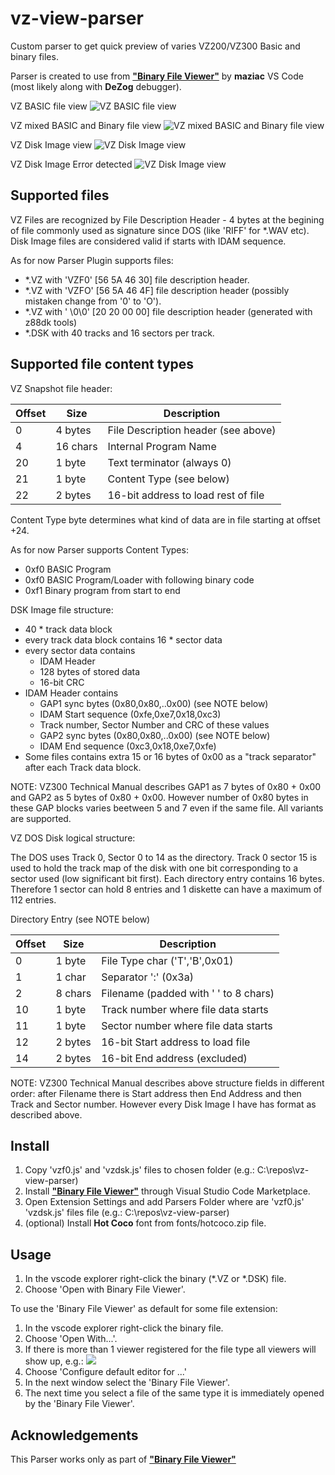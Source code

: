 # vz-view-parser

Custom parser to get quick preview of varies VZ200/VZ300 Basic and binary files.

Parser is created to use from [**"Binary File Viewer"**](https://github.com/maziac/binary-file-viewer) by **maziac** VS Code (most likely along with **DeZog** debugger).

VZ BASIC file view
![VZ BASIC file view](docs/vz-preview-1.png)

VZ mixed BASIC and Binary file view
![VZ mixed BASIC and Binary file view](docs/vz-preview-2.png)

VZ Disk Image view
![VZ Disk Image view](docs/vz-preview-3.png)

VZ Disk Image Error detected
![VZ Disk Image view](docs/vz-preview-4.png)

## Supported files

VZ Files are recognized by File Description Header - 4 bytes at the begining of file commonly used as signature since DOS (like 'RIFF' for *.WAV etc). Disk Image files are considered valid 
if starts with IDAM sequence.

As for now Parser Plugin supports files:
- *.VZ with 'VZF0' [56 5A 46 30] file description header.
- *.VZ with 'VZFO' [56 5A 46 4F] file description header (possibly mistaken change from '0' to 'O').
- *.VZ with '  \0\0' [20 20 00 00] file description header (generated with z88dk tools)
- *.DSK with 40 tracks and 16 sectors per track.

## Supported file content types

VZ Snapshot file header:

| Offset  | Size     | Description                         |
|---------|----------|-------------------------------------|
|  0      | 4 bytes  | File Description header (see above) |
|  4      | 16 chars | Internal Program Name               |
|  20     | 1 byte   | Text terminator (always 0)          |
|  21     | 1 byte   | Content Type (see below)            |
|  22     | 2 bytes  | 16-bit address to load rest of file |

Content Type byte determines what kind of data are in file starting at offset +24.

As for now Parser supports Content Types:
- 0xf0 BASIC Program 
- 0xf0 BASIC Program/Loader with following binary code 
- 0xf1 Binary program from start to end

DSK Image file structure:
 - 40 * track data block
 - every track data block contains 16 * sector data
 - every sector data contains 
	- IDAM Header
	- 128 bytes of stored data 
	- 16-bit CRC
 - IDAM Header contains
	- GAP1 sync bytes (0x80,0x80,..0x00) (see NOTE below)
	- IDAM Start sequence (0xfe,0xe7,0x18,0xc3)
	- Track number, Sector Number and CRC of these values
	- GAP2 sync bytes (0x80,0x80,..0x00) (see NOTE below)
	- IDAM End sequence (0xc3,0x18,0xe7,0xfe)
 - Some files contains extra 15 or 16 bytes of 0x00 as a "track separator" after each Track data block.

NOTE: VZ300 Technical Manual describes GAP1 as 7 bytes of 0x80 + 0x00 and GAP2 as 5 bytes of 0x80 + 0x00. However number of 0x80 bytes in these GAP blocks varies beetween 5 and 7 even if the same file. All variants are supported.

VZ DOS Disk logical structure:

The DOS uses Track 0, Sector 0 to 14 as the directory. Track 0 sector 15 is used to hold the track map of the disk with one bit corresponding to a sector used (low significant bit first).
Each directory entry contains 16 bytes. Therefore 1 sector can hold 8 entries and 1 diskette can have a maximum of 112 entries.

Directory Entry (see NOTE below)

| Offset  | Size     | Description                          |
|---------|----------|--------------------------------------|
|  0      | 1 byte   | File Type char ('T','B',0x01) 	    |
|  1      | 1 char   | Separator ':' (0x3a)                 |
|  2      | 8 chars  | Filename (padded with ' ' to 8 chars)|
|  10     | 1 byte   | Track number where file data starts  |
|  11     | 1 byte   | Sector number where file data starts |
|  12     | 2 bytes  | 16-bit Start address to load file	|
|  14     | 2 bytes  | 16-bit End address (excluded)  		|

NOTE: VZ300 Technical Manual describes above structure fields in different order: after Filename there is Start address then End Address and then Track and Sector number. However every Disk Image I have has format as described above.

 ## Install

1. Copy 'vzf0.js' and 'vzdsk.js' files to chosen folder (e.g.: C:\repos\vz-view-parser\)
2. Install [**"Binary File Viewer"**](https://github.com/maziac/binary-file-viewer) through Visual Studio Code Marketplace.
3. Open Extension Settings and add Parsers Folder where are 'vzf0.js' 'vzdsk.js' files file (e.g.: C:\repos\vz-view-parser\)
4. (optional) Install **Hot Coco** font from fonts/hotcoco.zip file.

## Usage

1. In the vscode explorer right-click the binary (*.VZ or *.DSK) file.
2. Choose 'Open with Binary File Viewer'.

To use the 'Binary File Viewer' as default for some file extension:
1. In the vscode explorer right-click the binary file.
2. Choose 'Open With...'.
3. If there is more than 1 viewer registered for the file type all viewers will show up, e.g.:
![](https://github.com/maziac/binary-file-viewer/blob/main/assets/remote/viewer_selection.jpg)
4. Choose 'Configure default editor for ...'
5. In the next window select the 'Binary File Viewer'.
6. The next time you select a file of the same type it is immediately opened by the 'Binary File Viewer'.


## Acknowledgements

This Parser works only as part of [**"Binary File Viewer"**](https://github.com/maziac/binary-file-viewer) 

